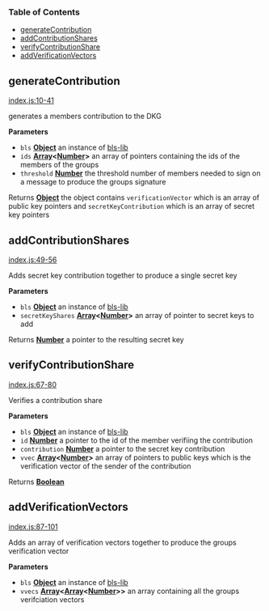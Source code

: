 <!-- Generated by documentation.js. Update this documentation by updating the source code. -->

### Table of Contents

-   [generateContribution](#generatecontribution)
-   [addContributionShares](#addcontributionshares)
-   [verifyContributionShare](#verifycontributionshare)
-   [addVerificationVectors](#addverificationvectors)

## generateContribution

[index.js:10-41](https://github.com/wanderer/dkg/blob/1f82d1133c4dd11b5de8fa00ccd527ea23eaf901/index.js#L10-L41 "Source code on GitHub")

generates a members contribution to the DKG

**Parameters**

-   `bls` **[Object](https://developer.mozilla.org/en-US/docs/Web/JavaScript/Reference/Global_Objects/Object)** an instance of [bls-lib](https://github.com/wanderer/bls-lib)
-   `ids` **[Array](https://developer.mozilla.org/en-US/docs/Web/JavaScript/Reference/Global_Objects/Array)&lt;[Number](https://developer.mozilla.org/en-US/docs/Web/JavaScript/Reference/Global_Objects/Number)>** an array of pointers containing the ids of the members of the groups
-   `threshold` **[Number](https://developer.mozilla.org/en-US/docs/Web/JavaScript/Reference/Global_Objects/Number)** the threshold number of members needed to sign on a message to
    produce the groups signature

Returns **[Object](https://developer.mozilla.org/en-US/docs/Web/JavaScript/Reference/Global_Objects/Object)** the object contains `verificationVector` which is an array of public key pointers
and `secretKeyContribution` which is an array of secret key pointers

## addContributionShares

[index.js:49-56](https://github.com/wanderer/dkg/blob/1f82d1133c4dd11b5de8fa00ccd527ea23eaf901/index.js#L49-L56 "Source code on GitHub")

Adds secret key contribution together to produce a single secret key

**Parameters**

-   `bls` **[Object](https://developer.mozilla.org/en-US/docs/Web/JavaScript/Reference/Global_Objects/Object)** an instance of [bls-lib](https://github.com/wanderer/bls-lib)
-   `secretKeyShares` **[Array](https://developer.mozilla.org/en-US/docs/Web/JavaScript/Reference/Global_Objects/Array)&lt;[Number](https://developer.mozilla.org/en-US/docs/Web/JavaScript/Reference/Global_Objects/Number)>** an array of pointer to secret keys to add

Returns **[Number](https://developer.mozilla.org/en-US/docs/Web/JavaScript/Reference/Global_Objects/Number)** a pointer to the resulting secret key

## verifyContributionShare

[index.js:67-80](https://github.com/wanderer/dkg/blob/1f82d1133c4dd11b5de8fa00ccd527ea23eaf901/index.js#L67-L80 "Source code on GitHub")

Verifies a contribution share

**Parameters**

-   `bls` **[Object](https://developer.mozilla.org/en-US/docs/Web/JavaScript/Reference/Global_Objects/Object)** an instance of [bls-lib](https://github.com/wanderer/bls-lib)
-   `id` **[Number](https://developer.mozilla.org/en-US/docs/Web/JavaScript/Reference/Global_Objects/Number)** a pointer to the id of the member verifiing the contribution
-   `contribution` **[Number](https://developer.mozilla.org/en-US/docs/Web/JavaScript/Reference/Global_Objects/Number)** a pointer to the secret key contribution
-   `vvec` **[Array](https://developer.mozilla.org/en-US/docs/Web/JavaScript/Reference/Global_Objects/Array)&lt;[Number](https://developer.mozilla.org/en-US/docs/Web/JavaScript/Reference/Global_Objects/Number)>** an array of pointers to public keys which is
    the verification vector of the sender of the contribution

Returns **[Boolean](https://developer.mozilla.org/en-US/docs/Web/JavaScript/Reference/Global_Objects/Boolean)** 

## addVerificationVectors

[index.js:87-101](https://github.com/wanderer/dkg/blob/1f82d1133c4dd11b5de8fa00ccd527ea23eaf901/index.js#L87-L101 "Source code on GitHub")

Adds an array of verification vectors together to produce the groups verification vector

**Parameters**

-   `bls` **[Object](https://developer.mozilla.org/en-US/docs/Web/JavaScript/Reference/Global_Objects/Object)** an instance of [bls-lib](https://github.com/wanderer/bls-lib)
-   `vvecs` **[Array](https://developer.mozilla.org/en-US/docs/Web/JavaScript/Reference/Global_Objects/Array)&lt;[Array](https://developer.mozilla.org/en-US/docs/Web/JavaScript/Reference/Global_Objects/Array)&lt;[Number](https://developer.mozilla.org/en-US/docs/Web/JavaScript/Reference/Global_Objects/Number)>>** an array containing all the groups verifciation vectors

